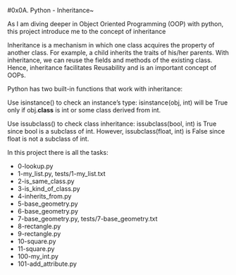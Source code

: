 #0x0A. Python - Inheritance~

As I am diving deeper in Object Oriented Programming (OOP) with python, this project introduce me to the concept of inheritance

Inheritance is a mechanism in which one class acquires the property of another class. For example, a child inherits the traits of his/her parents. With inheritance, we can reuse the fields and methods of the existing class. Hence, inheritance facilitates Reusability and is an important concept of OOPs.

Python has two built-in functions that work with inheritance:

Use isinstance() to check an instance’s type: isinstance(obj, int) will be True only if obj.__class__ is int or some class derived from int.

Use issubclass() to check class inheritance: issubclass(bool, int) is True since bool is a subclass of int. However, issubclass(float, int) is False since float is not a subclass of int.

In this project there is all the tasks:
* 0-lookup.py
* 1-my_list.py, tests/1-my_list.txt
* 2-is_same_class.py
* 3-is_kind_of_class.py
* 4-inherits_from.py
* 5-base_geometry.py
* 6-base_geometry.py
* 7-base_geometry.py, tests/7-base_geometry.txt
* 8-rectangle.py
* 9-rectangle.py
* 10-square.py
* 11-square.py
* 100-my_int.py
* 101-add_attribute.py
